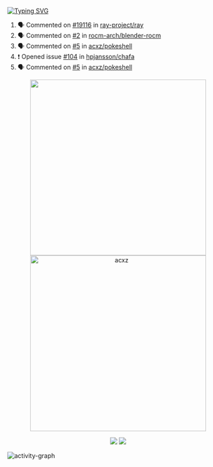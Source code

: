 [![Typing SVG](https://readme-typing-svg.herokuapp.com?size=16&color=AFFFA3&multiline=true&height=75&lines=contributing+to+robotics%2Faerospace%2Fml%2Fgpu+software;packaging+it+for+archlinux;ricer)](https://git.io/typing-svg)

<!--START_SECTION:activity-->
1. 🗣 Commented on [#19116](https://github.com/ray-project/ray/issues/19116) in [ray-project/ray](https://github.com/ray-project/ray)
2. 🗣 Commented on [#2](https://github.com/rocm-arch/blender-rocm/issues/2) in [rocm-arch/blender-rocm](https://github.com/rocm-arch/blender-rocm)
3. 🗣 Commented on [#5](https://github.com/acxz/pokeshell/issues/5) in [acxz/pokeshell](https://github.com/acxz/pokeshell)
4. ❗️ Opened issue [#104](https://github.com/hpjansson/chafa/issues/104) in [hpjansson/chafa](https://github.com/hpjansson/chafa)
5. 🗣 Commented on [#5](https://github.com/acxz/pokeshell/issues/5) in [acxz/pokeshell](https://github.com/acxz/pokeshell)
<!--END_SECTION:activity-->

<p align="center">
  <img width="400em" src=https://github-readme-stats.vercel.app/api?username=acxz&include_all_commits=true&show_icons=true />
  <img width="400em" src="https://github-readme-streak-stats.herokuapp.com/?user=acxz&" alt="acxz" />
</p>

<p align="center">
  <img src=https://github-readme-stats.vercel.app/api/top-langs/?username=acxz&layout=compact />
  <img src=https://github-profile-trophy.vercel.app/?username=acxz&row=2&column=4 />
</p>

![activity-graph](https://activity-graph.herokuapp.com/graph?username=acxz&theme=aqua)
